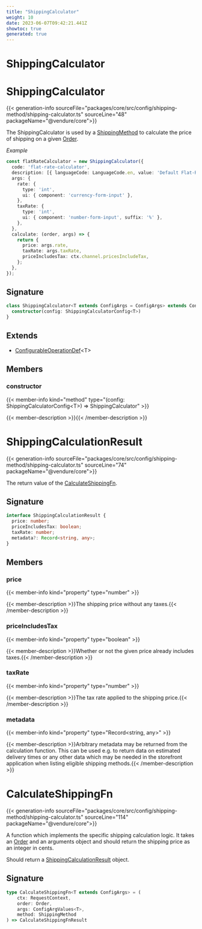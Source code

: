 ```yaml
---
title: "ShippingCalculator"
weight: 10
date: 2023-06-07T09:42:21.441Z
showtoc: true
generated: true
---
```

<!-- This file was generated from the Vendure source. Do not modify. Instead, re-run the "docs:build" script -->

# ShippingCalculator
<div class="symbol">


# ShippingCalculator

{{< generation-info sourceFile="packages/core/src/config/shipping-method/shipping-calculator.ts" sourceLine="48" packageName="@vendure/core">}}

The ShippingCalculator is used by a <a href='/typescript-api/entities/shipping-method#shippingmethod'>ShippingMethod</a> to calculate the price of shipping on a given <a href='/typescript-api/entities/order#order'>Order</a>.

*Example*

```ts
const flatRateCalculator = new ShippingCalculator({
  code: 'flat-rate-calculator',
  description: [{ languageCode: LanguageCode.en, value: 'Default Flat-Rate Shipping Calculator' }],
  args: {
    rate: {
      type: 'int',
      ui: { component: 'currency-form-input' },
    },
    taxRate: {
      type: 'int',
      ui: { component: 'number-form-input', suffix: '%' },
    },
  },
  calculate: (order, args) => {
    return {
      price: args.rate,
      taxRate: args.taxRate,
      priceIncludesTax: ctx.channel.pricesIncludeTax,
    };
  },
});
```

## Signature

```TypeScript
class ShippingCalculator<T extends ConfigArgs = ConfigArgs> extends ConfigurableOperationDef<T> {
  constructor(config: ShippingCalculatorConfig<T>)
}
```
## Extends

 * <a href='/typescript-api/configurable-operation-def/#configurableoperationdef'>ConfigurableOperationDef</a>&#60;T&#62;


## Members

### constructor

{{< member-info kind="method" type="(config: ShippingCalculatorConfig&#60;T&#62;) => ShippingCalculator"  >}}

{{< member-description >}}{{< /member-description >}}


</div>
<div class="symbol">


# ShippingCalculationResult

{{< generation-info sourceFile="packages/core/src/config/shipping-method/shipping-calculator.ts" sourceLine="74" packageName="@vendure/core">}}

The return value of the <a href='/typescript-api/shipping/shipping-calculator#calculateshippingfn'>CalculateShippingFn</a>.

## Signature

```TypeScript
interface ShippingCalculationResult {
  price: number;
  priceIncludesTax: boolean;
  taxRate: number;
  metadata?: Record<string, any>;
}
```
## Members

### price

{{< member-info kind="property" type="number"  >}}

{{< member-description >}}The shipping price without any taxes.{{< /member-description >}}

### priceIncludesTax

{{< member-info kind="property" type="boolean"  >}}

{{< member-description >}}Whether or not the given price already includes taxes.{{< /member-description >}}

### taxRate

{{< member-info kind="property" type="number"  >}}

{{< member-description >}}The tax rate applied to the shipping price.{{< /member-description >}}

### metadata

{{< member-info kind="property" type="Record&#60;string, any&#62;"  >}}

{{< member-description >}}Arbitrary metadata may be returned from the calculation function. This can be used
e.g. to return data on estimated delivery times or any other data which may be
needed in the storefront application when listing eligible shipping methods.{{< /member-description >}}


</div>
<div class="symbol">


# CalculateShippingFn

{{< generation-info sourceFile="packages/core/src/config/shipping-method/shipping-calculator.ts" sourceLine="114" packageName="@vendure/core">}}

A function which implements the specific shipping calculation logic. It takes an <a href='/typescript-api/entities/order#order'>Order</a> and
an arguments object and should return the shipping price as an integer in cents.

Should return a <a href='/typescript-api/shipping/shipping-calculator#shippingcalculationresult'>ShippingCalculationResult</a> object.

## Signature

```TypeScript
type CalculateShippingFn<T extends ConfigArgs> = (
    ctx: RequestContext,
    order: Order,
    args: ConfigArgValues<T>,
    method: ShippingMethod
) => CalculateShippingFnResult
```
</div>
